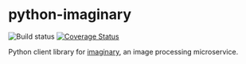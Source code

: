 # python-imaginary

![Build status](https://travis-ci.org/chaosk/python-imaginary.svg?branch=master) [![Coverage Status](https://coveralls.io/repos/github/chaosk/python-imaginary/badge.svg)](https://coveralls.io/github/chaosk/python-imaginary)

Python client library for [imaginary](https://github.com/h2non/imaginary), an image processing microservice.
